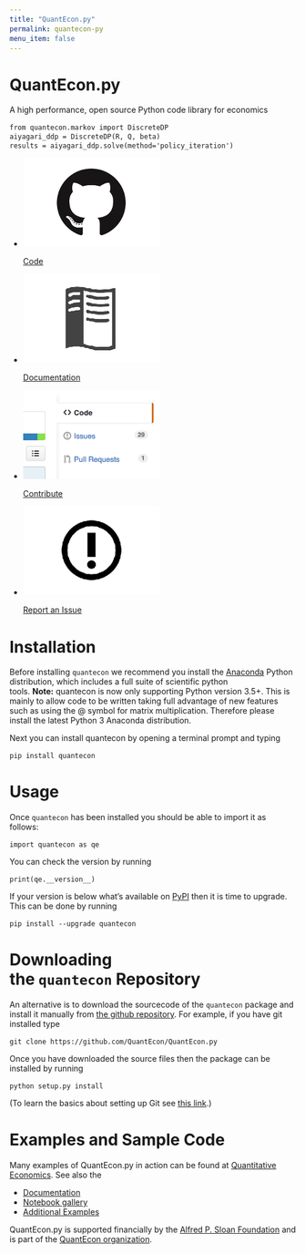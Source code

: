 ```yaml
---
title: "QuantEcon.py"
permalink: quantecon-py
menu_item: false
---
```

# QuantEcon.py

A high performance, open source Python code library for economics

    from quantecon.markov import DiscreteDP
    aiyagari_ddp = DiscreteDP(R, Q, beta)
    results = aiyagari_ddp.solve(method='policy_iteration')

<ul class="library-links">
	<li>
		<p><a href="https://github.com/QuantEcon/QuantEcon.py"><img alt=" " src="/assets/img/library-button-code.png"></a></p>
		<p><a href="https://github.com/QuantEcon/QuantEcon.py">Code</a></p>
	</li>
	<li>
		<p><a href="http://quanteconpy.readthedocs.org/en/latest/"><img alt=" " src="/assets/img/library-button-documentation.png"></a></p>
		<p><a href="http://quanteconpy.readthedocs.org/en/latest/">Documentation</a></p>
	</li>
	<li>
		<p><a href="/python_developers"><img alt=" " src="/assets/img/library-button-contribute.png"></a></p>
		<p><a href="/python_developers">Contribute</a></p>
	</li>
	<li>
		<p><a href="https://github.com/QuantEcon/QuantEcon.py/issues" target="_blank"><img alt=" " src="/assets/img/library-button-issue.png"></a></p>
		<p><a href="https://github.com/QuantEcon/QuantEcon.py/issues" target="_blank">Report an Issue</a></p>
	</li>
</ul>

# Installation

Before installing `quantecon` we recommend you install the [Anaconda](https://www.anaconda.com/download/) Python distribution, which includes a full suite of scientific python tools. **Note:** quantecon is now only supporting Python version 3.5+. This is mainly to allow code to be written taking full advantage of new features such as using the @ symbol for matrix multiplication. Therefore please install the latest Python 3 Anaconda distribution.

Next you can install quantecon by opening a terminal prompt and typing

    pip install quantecon

# Usage

Once `quantecon` has been installed you should be able to import it as follows:

    import quantecon as qe

You can check the version by running

    print(qe.__version__)

If your version is below what’s available on [PyPI](https://pypi.python.org/pypi/quantecon/) then it is time to upgrade. This can be done by running

    pip install --upgrade quantecon

# Downloading the `quantecon` Repository

An alternative is to download the sourcecode of the `quantecon` package and install it manually from [the github repository](https://github.com/QuantEcon/QuantEcon.py/). For example, if you have git installed type

    git clone https://github.com/QuantEcon/QuantEcon.py

Once you have downloaded the source files then the package can be installed by running

    python setup.py install

(To learn the basics about setting up Git see [this link](https://help.github.com/articles/set-up-git/).)

# Examples and Sample Code

Many examples of QuantEcon.py in action can be found at [Quantitative Economics](https://lectures.quantecon.org/). See also the

*   [Documentation](http://quanteconpy.readthedocs.org/en/latest/)
*   [Notebook gallery](/notebooks)
*   [Additional Examples](/python-examples)

QuantEcon.py is supported financially by the [Alfred P. Sloan Foundation](http://www.sloan.org/) and is part of the [QuantEcon organization](/).
